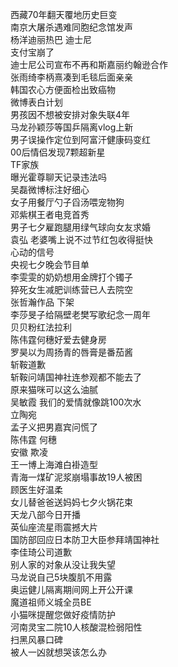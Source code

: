 西藏70年翻天覆地历史巨变  
南京大屠杀遇难同胞纪念馆发声  
杨洋迪丽热巴 迪士尼  
支付宝崩了  
迪士尼公司宣布不再和斯嘉丽约翰逊合作  
张雨绮李柄熹凑到毛毯后面亲亲  
韩国农心方便面检出致癌物  
微博表白计划  
男孩因不想被安排对象失联4年  
马龙孙颖莎等国乒隔离vlog上新  
男子误操作定位到阿富汗健康码变红  
00后情侣发现7颗超新星  
TF家族  
曝光霍尊聊天记录违法吗  
吴磊微博标注好细心  
女子用餐厅勺子舀汤喂宠物狗  
邓紫棋王者电竞首秀  
男子七夕雇跑腿用绿气球向女友求婚  
袁弘 老婆嘴上说不过节红包收得挺快  
心动的信号  
央视七夕晚会节目单  
李雯雯的奶奶想用金牌打个镯子  
猝死女生减肥训练营已人去院空  
张哲瀚作品 下架  
李莎旻子给隔壁老樊写歌纪念一周年  
贝贝粉红法拉利  
陈伟霆何穗好爱去健身房  
罗昊以为周扬青的唇膏是番茄酱  
斩鞍道歉  
斩鞍问靖国神社连参观都不能去了  
原来猫咪可以这么油腻  
吴敏霞 我们的爱情就像跳100次水  
立陶宛  
孟子义把男嘉宾问慌了  
陈伟霆 何穗  
安徽 欺凌  
王一博上海滩白褂造型  
青海一煤矿泥浆崩塌事故19人被困  
顾医生好温柔  
女儿替爸爸送妈妈七夕火锅花束  
天龙八部今日开播  
英仙座流星雨震撼大片  
国防部回应日本防卫大臣参拜靖国神社  
李佳琦公司道歉  
别人家的对象从没让我失望  
马龙说自己5块腹肌不用露  
奥运健儿隔离期间网上开公开课  
魔道祖师义城全员BE  
小猫咪提醒您做好疫情防护  
河南灵宝二院10人核酸混检弱阳性  
扫黑风暴口碑  
被人一凶就想哭该怎么办  
